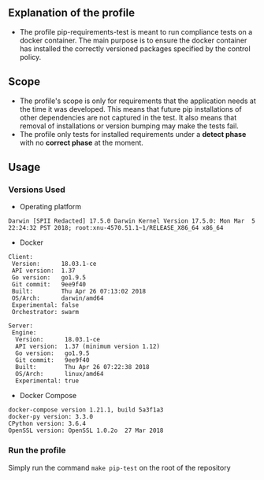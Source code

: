 ## Explanation of the profile

- The profile pip-requirements-test is meant to run compliance tests on a docker container. The main purpose is to ensure the docker container has installed the correctly versioned packages specified by the control policy. 

## Scope

- The profile's scope is only for requirements that the application needs at the time it was developed. This means that future pip installations of other dependencies are not captured in the test. It also means that removal of installations or version bumping may make the tests fail.
- The profile only tests for installed requirements under a **detect phase** with no **correct phase** at the moment.

## Usage

### Versions Used
* Operating platform
```
Darwin [SPII Redacted] 17.5.0 Darwin Kernel Version 17.5.0: Mon Mar  5 22:24:32 PST 2018; root:xnu-4570.51.1~1/RELEASE_X86_64 x86_64
```
* Docker
```
Client:
 Version:      18.03.1-ce
 API version:  1.37
 Go version:   go1.9.5
 Git commit:   9ee9f40
 Built:        Thu Apr 26 07:13:02 2018
 OS/Arch:      darwin/amd64
 Experimental: false
 Orchestrator: swarm

Server:
 Engine:
  Version:      18.03.1-ce
  API version:  1.37 (minimum version 1.12)
  Go version:   go1.9.5
  Git commit:   9ee9f40
  Built:        Thu Apr 26 07:22:38 2018
  OS/Arch:      linux/amd64
  Experimental: true
```
* Docker Compose
```
docker-compose version 1.21.1, build 5a3f1a3
docker-py version: 3.3.0
CPython version: 3.6.4
OpenSSL version: OpenSSL 1.0.2o  27 Mar 2018
```

### Run the profile

Simply run the command `make pip-test` on the root of the repository
